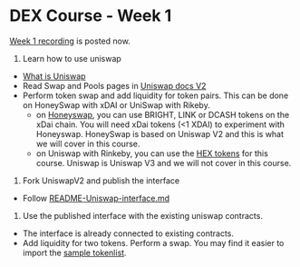 # DEX Course - Week 1

[Week 1 recording](https://drive.google.com/drive/folders/1-R8xd1Q7K2JD0TcfVp4BzEk-e__PiCKW) is posted now.

1. Learn how to use uniswap
  - [What is Uniswap](https://www.youtube.com/watch?v=dIneNZTnFMw)
  - Read Swap and Pools pages in [Uniswap docs V2](https://docs.uniswap.org/protocol/V2/introduction)
  - Perform token swap and add liquidity for token pairs. This can be done on HoneySwap with xDAI or UniSwap with Rikeby. 
    -  on [Honeyswap](https://app.honeyswap.org/#/swap), you can use BRIGHT, LINK or DCASH tokens on the xDai chain. You will need xDai tokens (<1 XDAI) to experiment with Honeyswap. HoneySwap is based on Uniswap V2 and this is what we will cover in this course.
    -  on Uniswap with Rinkeby, you can use the [HEX tokens](tokenlists/hex.tokenlist.json) for this course. Uniswap is Uniswap V3 and we will not cover in this course.
1. Fork UniswapV2 and publish the interface
  - Follow [README-Uniswap-interface.md](README-Uniswap-interface.md)
1. Use the published interface with the existing uniswap contracts.
  - The interface is already connected to existing contracts. 
  - Add liquidity for two tokens. Perform a swap. You may find it easier to import the [sample tokenlist](tokenlists/dex.tokenlist.json). 
